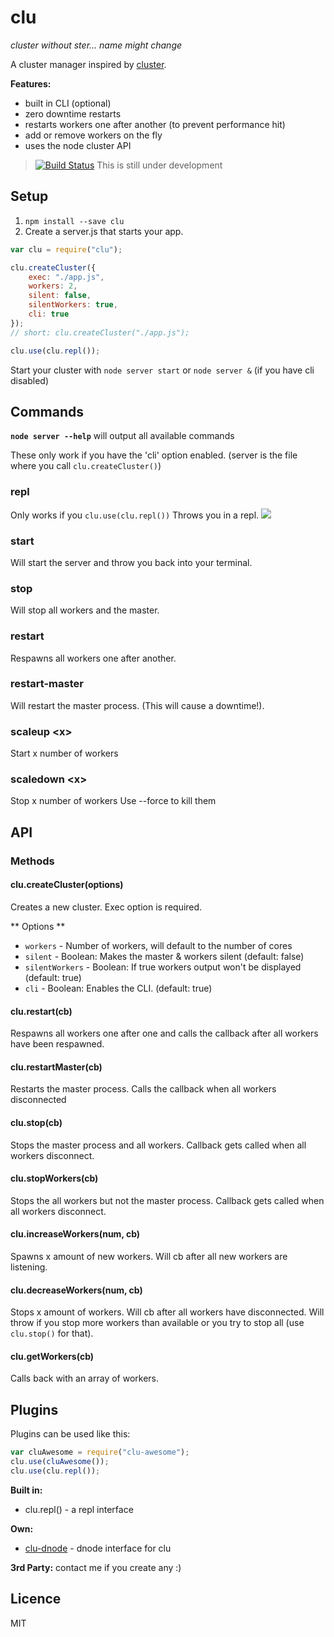 clu
========
*cluster without ster... name might change*

A cluster manager inspired by [cluster](https://github.com/LearnBoost/cluster).


**Features:**

* built in CLI (optional)
* zero downtime restarts
* restarts workers one after another (to prevent performance hit)
* add or remove workers on the fly
* uses the node cluster API

> [![Build Status](https://travis-ci.org/fiws/clu.png?branch=master)](https://travis-ci.org/fiws/clu) This is still under development


## Setup
1. `npm install --save clu`
2. Create a server.js that starts your app.

``` JavaScript
var clu = require("clu");

clu.createCluster({
	exec: "./app.js",
	workers: 2,
	silent: false,
	silentWorkers: true,
	cli: true
});
// short: clu.createCluster("./app.js");

clu.use(clu.repl());
```
Start your cluster with `node server start` or `node server &` (if you have cli disabled)


## Commands

**`node server --help`** will output all available commands

These only work if you have the 'cli' option enabled. (server is the file where you call `clu.createCluster()`)

### repl
Only works if you `clu.use(clu.repl())`
Throws you in a repl.
![](https://i.imgur.com/E5l57ct.png)

### start
Will start the server and throw you back into your terminal.

### stop
Will stop all workers and the master.

### restart
Respawns all workers one after another.

### restart-master
Will restart the master process. (This will cause a downtime!).

### scaleup <x\>
Start x number of workers

### scaledown <x\>
Stop x number of workers
Use --force to kill them


## API

### Methods

#### clu.createCluster(options)
Creates a new cluster. Exec option is required.

** Options **

* `workers` - Number of workers, will default to the number of cores
* `silent` - Boolean: Makes the master & workers silent (default: false)
* `silentWorkers` - Boolean: If true workers output won't be displayed (default: true)
* `cli` - Boolean: Enables the CLI. (default: true)


#### clu.restart(cb)
Respawns all workers one after one and calls the callback after all workers have been respawned.


#### clu.restartMaster(cb)
Restarts the master process. Calls the callback when all workers disconnected


#### clu.stop(cb)
Stops the master process and all workers. Callback gets called when all workers disconnect.

#### clu.stopWorkers(cb)
Stops the all workers but not the master process. Callback gets called when all workers disconnect.


#### clu.increaseWorkers(num, cb)
Spawns x amount of new workers. Will cb after all new workers are listening.


#### clu.decreaseWorkers(num, cb)
Stops x amount of workers. Will cb after all workers have disconnected. Will throw if you stop more workers than available or you try to stop all (use `clu.stop()` for that).

#### clu.getWorkers(cb)
Calls back with an array of workers.






## Plugins
Plugins can be used like this:
``` JavaScript
var cluAwesome = require("clu-awesome");
clu.use(cluAwesome());
clu.use(clu.repl());
```

**Built in:**

* clu.repl() - a repl interface

**Own:**

* [clu-dnode](https://github.com/fiws/clu-dnode) - dnode interface for clu

**3rd Party:**
contact me if you create any :)


## Licence
MIT